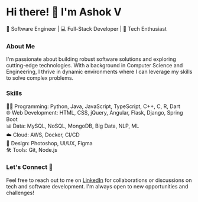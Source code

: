 # Hi there! 👋 I'm Ashok V

🚀 Software Engineer | 💻 Full-Stack Developer | 🌟 Tech Enthusiast

### About Me

I'm passionate about building robust software solutions and exploring cutting-edge technologies. With a background in Computer Science and Engineering, I thrive in dynamic environments where I can leverage my skills to solve complex problems.

### Skills

👨‍💻 Programming: Python, Java, JavaScript, TypeScript, C++, C, R, Dart  
🌐 Web Development: HTML, CSS, jQuery, Angular, Flask, Django, Spring Boot  
📊 Data: MySQL, NoSQL, MongoDB, Big Data, NLP, ML  
☁️ Cloud: AWS, Docker, CI/CD  
🎨 Design: Photoshop, UI/UX, Figma  
🛠️ Tools: Git, Node.js  


### Let's Connect 🤝

Feel free to reach out to me on [LinkedIn](http://www.linkedin.com/in/ashok-mv) for collaborations or discussions on tech and software development. I'm always open to new opportunities and challenges!

